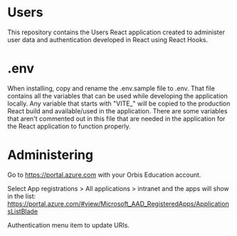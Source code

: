 # Users

This repository contains the Users React application created to administer user data and authentication developed in React using React Hooks.


# .env

When installing, copy and rename the .env.sample file to .env. That file contains all the variables that can be used while developing the application locally. Any variable that starts with "VITE_" will be copied to the production React build and available/used in the application. There are some variables that aren't commented out in this file that are needed in the application for the React application to function properly.


# Administering 

Go to https://portal.azure.com with your Orbis Education account.

Select App registrations > All applications > intranet and the apps will show in the list:
https://portal.azure.com/#view/Microsoft_AAD_RegisteredApps/ApplicationsListBlade

Authentication menu item to update URIs.
